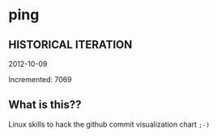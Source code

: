 # ping

## HISTORICAL ITERATION
2012-10-09

Incremented: 7069

## What is this?? 
Linux skills to hack the github commit visualization chart `;-)`
